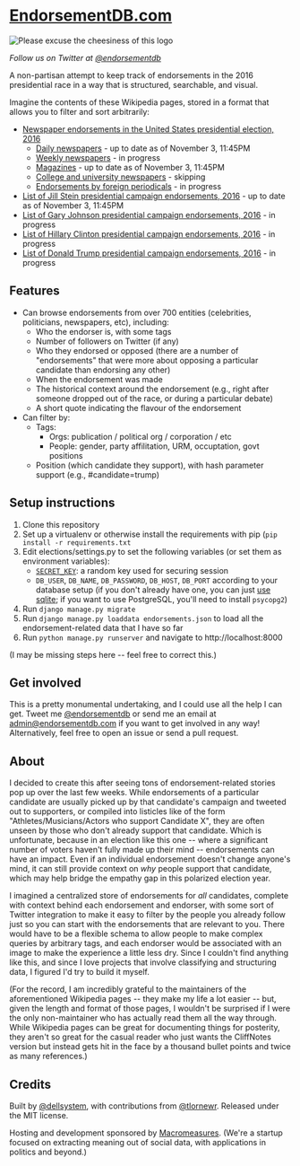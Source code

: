 # [EndorsementDB.com]

![Please excuse the cheesiness of this logo][logo]

_Follow us on Twitter at [@endorsementdb]_

A non-partisan attempt to keep track of endorsements in the 2016 presidential
race in a way that is structured, searchable, and visual.

Imagine the contents of these Wikipedia pages, stored in a format that allows
you to filter and sort arbitrarily:

*   [Newspaper endorsements in the United States presidential election, 2016](https://en.wikipedia.org/wiki/Newspaper_endorsements_in_the_United_States_presidential_election,_2016)
    *   [Daily newspapers](https://en.wikipedia.org/wiki/Newspaper_endorsements_in_the_United_States_presidential_election,_2016#Daily_newspapers) - up to date as of November 3, 11:45PM
    *   [Weekly newspapers](https://en.wikipedia.org/wiki/Newspaper_endorsements_in_the_United_States_presidential_election,_2016#Weekly_newspapers) - in progress
    *   [Magazines](https://en.wikipedia.org/wiki/Newspaper_endorsements_in_the_United_States_presidential_election,_2016#Magazines) - up to date as of November 3, 11:45PM
    *   [College and university newspapers](https://en.wikipedia.org/wiki/Newspaper_endorsements_in_the_United_States_presidential_election,_2016#College_and_university_newspapers) - skipping
    *   [Endorsements by foreign periodicals](https://en.wikipedia.org/wiki/Newspaper_endorsements_in_the_United_States_presidential_election,_2016#Foreign_newspapers_and_magazines) - in progress
*   [List of Jill Stein presidential campaign endorsements, 2016](https://en.wikipedia.org/wiki/List_of_Jill_Stein_presidential_campaign_endorsements,_2016) - up to date as of November 3, 11:45PM
*   [List of Gary Johnson presidential campaign endorsements, 2016](https://en.wikipedia.org/wiki/List_of_Gary_Johnson_presidential_campaign_endorsements,_2016) - in progress
*   [List of Hillary Clinton presidential campaign endorsements, 2016](https://en.wikipedia.org/wiki/List_of_Hillary_Clinton_presidential_campaign_endorsements,_2016) - in progress
*   [List of Donald Trump presidential campaign endorsements, 2016](https://en.wikipedia.org/wiki/List_of_Donald_Trump_presidential_campaign_endorsements,_2016) - in progress

## Features

* Can browse endorsements from over 700 entities (celebrities, politicians,
  newspapers, etc), including:
  * Who the endorser is, with some tags
  * Number of followers on Twitter (if any)
  * Who they endorsed or opposed (there are a number of "endorsements" that
    were more about opposing a particular candidate than endorsing any other)
  * When the endorsement was made
  * The historical context around the endorsement (e.g., right after someone
    dropped out of the race, or during a particular debate)
  * A short quote indicating the flavour of the endorsement
* Can filter by:
  * Tags:
    * Orgs: publication / political org / corporation / etc
    * People: gender, party affilitation, URM, occuptation, govt positions
  * Position (which candidate they support), with hash parameter
    support (e.g., #candidate=trump)

## Setup instructions

1. Clone this repository
2. Set up a virtualenv or otherwise install the requirements with pip (`pip
   install -r requirements.txt`
3. Edit elections/settings.py to set the following variables (or set them as
   environment variables):
   * [`SECRET_KEY`][SECRET_KEY]: a random key used for securing session
   * `DB_USER`, `DB_NAME`, `DB_PASSWORD`, `DB_HOST`, `DB_PORT` according to
     your database setup (if you don't already have one, you can just [use
     sqlite]; if you want to use PostgreSQL, you'll need to install `psycopg2`)
4. Run `django manage.py migrate`
5. Run `django manage.py loaddata endorsements.json` to load all the
   endorsement-related data that I have so far
6. Run `python manage.py runserver` and navigate to http://localhost:8000

(I may be missing steps here -- feel free to correct this.)

## Get involved

This is a pretty monumental undertaking, and I could use all the help I can
get. Tweet me [@endorsementdb] or send me an email at admin@endorsementdb.com
if you want to get involved in any way! Alternatively, feel free to open an
issue or send a pull request.

## About

I decided to create this after seeing tons of endorsement-related stories pop
up over the last few weeks. While endorsements of a particular candidate are
usually picked up by that candidate's campaign and tweeted out to supporters,
or compiled into listicles like of the form "Athletes/Musicians/Actors who
support Candidate X", they are often unseen by those who don't already support
that candidate. Which is unfortunate, because in an election like this one --
where a significant number of voters haven't fully made up their mind --
endorsements can have an impact. Even if an individual endorsement doesn't
change anyone's mind, it can still provide context on _why_ people support that
candidate, which may help bridge the empathy gap in this polarized election
year.

I imagined a centralized store of endorsements for _all_ candidates, complete
with context behind each endorsement and endorser, with some sort of Twitter
integration to make it easy to filter by the people you already follow just
so you can start with the endorsements that are relevant to you. There would
have to be a flexible schema to allow people to make complex queries by
arbitrary tags, and each endorser would be associated with an image to make the
experience a little less dry. Since I couldn't find anything like this, and
since I love projects that involve classifying and structuring data, I figured
I'd try to build it myself.

(For the record, I am incredibly grateful to the maintainers of the
aforementioned Wikipedia
pages -- they make my life a lot easier -- but, given the length and format of
those pages, I wouldn't be surprised if I were the only non-maintainer who has
actually read them all the way through. While Wikipedia pages can be great for
documenting things for posterity, they aren't so great for the casual reader
who just wants the CliffNotes version but instead gets hit in the face by a
thousand bullet points and twice as many references.)

## Credits

Built by [@dellsystem], with contributions from [@tlornewr]. Released under
the MIT license.

Hosting and development sponsored by [Macromeasures]. (We're a startup focused
on extracting meaning out of social data, with applications in politics and
beyond.)

[logo]: https://s3.amazonaws.com/endorsementdb.com/images/endorsementdb.png
[EndorsementDB.com]: http://endorsementdb.com
[@endorsementdb]: https://twitter.com/endorsementdb
[Macromeasures]: https://macromeasures.com
[@dellsystem]: https://twitter.com/dellsystem
[@tlornewr]: https://twitter.com/tlornewr
[SECRET_KEY]: https://docs.djangoproject.com/en/1.10/ref/settings/#std:setting-SECRET_KEY
[use sqlite]: https://docs.djangoproject.com/en/1.10/ref/settings/#databases

